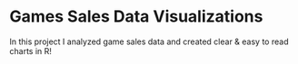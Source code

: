 # Games Sales Data Visualizations
In this project I analyzed game sales data and created clear & easy to read charts in R!

